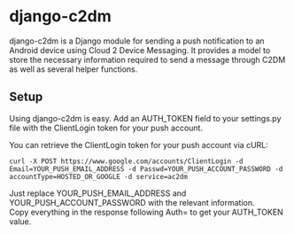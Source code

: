 django-c2dm
=====

django-c2dm is a Django module for sending a push notification to an Android device 
using Cloud 2 Device Messaging.  It provides a model to store the necessary information
required to send a message through C2DM as well as several helper functions.

## Setup

Using django-c2dm is easy.  Add an AUTH_TOKEN field to your settings.py file with the
ClientLogin token for your push account.

You can retrieve the ClientLogin token for your push account via cURL:

    curl -X POST https://www.google.com/accounts/ClientLogin -d Email=YOUR_PUSH_EMAIL_ADDRESS -d Passwd=YOUR_PUSH_ACCOUNT_PASSWORD -d accountType=HOSTED_OR_GOOGLE -d service=ac2dm

Just replace YOUR_PUSH_EMAIL_ADDRESS and YOUR_PUSH_ACCOUNT_PASSWORD with the relevant information.  
Copy everything in the response following Auth= to get your AUTH_TOKEN value.

